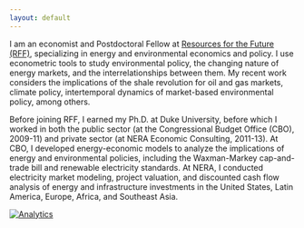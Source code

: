 ```yaml
---
layout: default
---
```


I am an economist and Postdoctoral Fellow at [Resources for the Future (RFF)](https://www.rff.org), specializing in energy and environmental economics and policy. I use econometric tools to study environmental policy, the changing nature of energy markets, and the interrelationships between them. My recent work considers the implications of the shale revolution for oil and gas markets, climate policy, intertemporal dynamics of market-based environmental policy, among others.

Before joining RFF, I earned my Ph.D. at Duke University, before which I worked in both the public sector (at the Congressional Budget Office (CBO), 2009-11) and private sector (at NERA Economic Consulting, 2011-13). At CBO, I developed energy-economic models to analyze the implications of energy and environmental policies, including the Waxman-Markey cap-and-trade bill and renewable electricity standards. At NERA, I conducted electricity market modeling, project valuation, and discounted cash flow analysis of energy and infrastructure investments in the United States, Latin America, Europe, Africa, and Southeast Asia.



[![Analytics](https://ga-beacon.appspot.com/UA-85597225-3/welcome-page?pixel)](https://github.com/igrigorik/ga-beacon)



